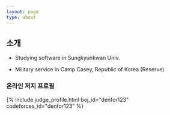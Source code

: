 ```yaml
---
layout: page
type: about
---
```


## 소개



* Studying software in Sungkyunkwan Univ.

* Military service in Camp Casey, Republic of Korea (Reserve)

  

### 온라인 저지 프로필
{% include judge_profile.html boj_id="denfor123" codeforces_id="denfor123" %}

